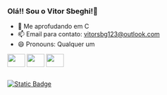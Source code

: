 ### Olá!! Sou o Vitor Sbeghi!👋

- 🌱 Me aprofudando em C
- 📫 Email para contato: vitorsbg123@outlook.com
- 😄 Pronouns: Qualquer um

<!--Ícones das linguagens que ultilizo-->
<div display="inline-block">
  <img align="center" height="30" width="40" src="https://cdn.jsdelivr.net/gh/devicons/devicon/icons/python/python-original.svg"/>
  <img align="center" height="30" width="40" src="https://cdn.jsdelivr.net/gh/devicons/devicon@latest/icons/tensorflow/tensorflow-original.svg" />   
  <img align="center" height="30" width="40" src="https://cdn.jsdelivr.net/gh/devicons/devicon@latest/icons/keras/keras-original.svg" />
                   
</div>

  ##

<div>
  <a href="https://www.linkedin.com/in/vitor-sbeghi-836051255/"><img alt="Static Badge" src="https://img.shields.io/badge/LINKEDIN-black?style=for-the-badge&logo=linkedin&logoColor=%230A66C2&labelColor=grey"></a>
</div>

